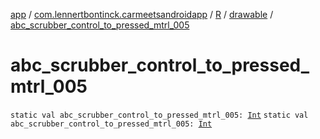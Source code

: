 [app](../../../index.md) / [com.lennertbontinck.carmeetsandroidapp](../../index.md) / [R](../index.md) / [drawable](index.md) / [abc_scrubber_control_to_pressed_mtrl_005](./abc_scrubber_control_to_pressed_mtrl_005.md)

# abc_scrubber_control_to_pressed_mtrl_005

`static val abc_scrubber_control_to_pressed_mtrl_005: `[`Int`](https://kotlinlang.org/api/latest/jvm/stdlib/kotlin/-int/index.html)
`static val abc_scrubber_control_to_pressed_mtrl_005: `[`Int`](https://kotlinlang.org/api/latest/jvm/stdlib/kotlin/-int/index.html)